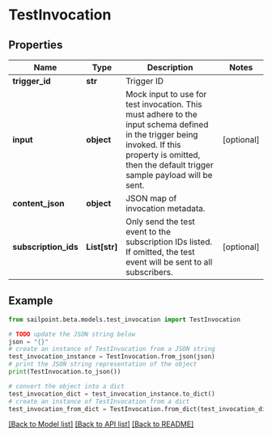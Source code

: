 # TestInvocation


## Properties

Name | Type | Description | Notes
------------ | ------------- | ------------- | -------------
**trigger_id** | **str** | Trigger ID | 
**input** | **object** | Mock input to use for test invocation.  This must adhere to the input schema defined in the trigger being invoked.  If this property is omitted, then the default trigger sample payload will be sent. | [optional] 
**content_json** | **object** | JSON map of invocation metadata. | 
**subscription_ids** | **List[str]** | Only send the test event to the subscription IDs listed.  If omitted, the test event will be sent to all subscribers. | [optional] 

## Example

```python
from sailpoint.beta.models.test_invocation import TestInvocation

# TODO update the JSON string below
json = "{}"
# create an instance of TestInvocation from a JSON string
test_invocation_instance = TestInvocation.from_json(json)
# print the JSON string representation of the object
print(TestInvocation.to_json())

# convert the object into a dict
test_invocation_dict = test_invocation_instance.to_dict()
# create an instance of TestInvocation from a dict
test_invocation_from_dict = TestInvocation.from_dict(test_invocation_dict)
```
[[Back to Model list]](../README.md#documentation-for-models) [[Back to API list]](../README.md#documentation-for-api-endpoints) [[Back to README]](../README.md)


